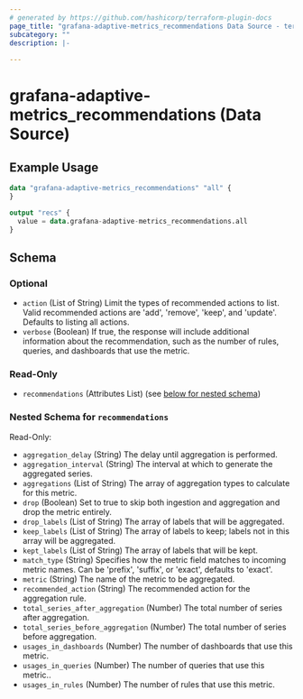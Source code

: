 ```yaml
---
# generated by https://github.com/hashicorp/terraform-plugin-docs
page_title: "grafana-adaptive-metrics_recommendations Data Source - terraform-provider-grafana-adaptive-metrics"
subcategory: ""
description: |-
  
---
```


# grafana-adaptive-metrics_recommendations (Data Source)



## Example Usage

```terraform
data "grafana-adaptive-metrics_recommendations" "all" {
}

output "recs" {
  value = data.grafana-adaptive-metrics_recommendations.all
}
```

<!-- schema generated by tfplugindocs -->
## Schema

### Optional

- `action` (List of String) Limit the types of recommended actions to list. Valid recommended actions are 'add', 'remove', 'keep', and 'update'. Defaults to listing all actions.
- `verbose` (Boolean) If true, the response will include additional information about the recommendation, such as the number of rules, queries, and dashboards that use the metric.

### Read-Only

- `recommendations` (Attributes List) (see [below for nested schema](#nestedatt--recommendations))

<a id="nestedatt--recommendations"></a>
### Nested Schema for `recommendations`

Read-Only:

- `aggregation_delay` (String) The delay until aggregation is performed.
- `aggregation_interval` (String) The interval at which to generate the aggregated series.
- `aggregations` (List of String) The array of aggregation types to calculate for this metric.
- `drop` (Boolean) Set to true to skip both ingestion and aggregation and drop the metric entirely.
- `drop_labels` (List of String) The array of labels that will be aggregated.
- `keep_labels` (List of String) The array of labels to keep; labels not in this array will be aggregated.
- `kept_labels` (List of String) The array of labels that will be kept.
- `match_type` (String) Specifies how the metric field matches to incoming metric names. Can be 'prefix', 'suffix', or 'exact', defaults to 'exact'.
- `metric` (String) The name of the metric to be aggregated.
- `recommended_action` (String) The recommended action for the aggregation rule.
- `total_series_after_aggregation` (Number) The total number of series after aggregation.
- `total_series_before_aggregation` (Number) The total number of series before aggregation.
- `usages_in_dashboards` (Number) The number of dashboards that use this metric.
- `usages_in_queries` (Number) The number of queries that use this metric..
- `usages_in_rules` (Number) The number of rules that use this metric.
